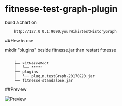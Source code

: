 # fitnesse-test-graph-plugin
build a chart on
        
        http://127.0.0.1:9090/yourWiki?testHistoryGraph

##How to use

mkdir "plugins" beside fitnesse.jar then restart fitnesse

        .
        ├── FitNesseRoot
        │   └── *****
        ├── plugins
        │   └── plugin.testGraph-20170720.jar
        └── fitnesse-standalone.jar 

##Preview

![Preview](https://github.com/youwi/fitnesse-test-graph-plugin/raw/master/doc/preview.png)
           